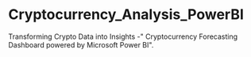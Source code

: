 # Cryptocurrency_Analysis_PowerBI
Transforming Crypto Data into Insights -" Cryptocurrency Forecasting Dashboard powered by Microsoft Power BI".
